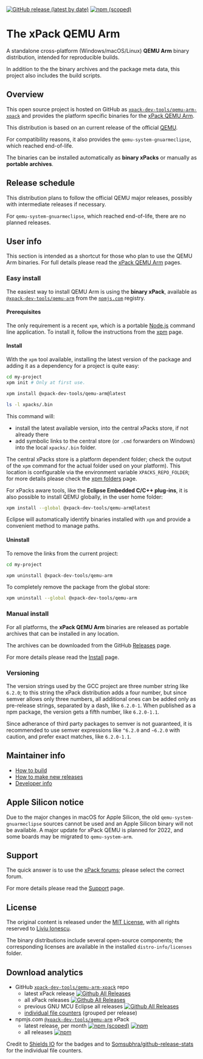 
[![GitHub release (latest by date)](https://img.shields.io/github/v/release/xpack-dev-tools/qemu-arm-xpack)](https://github.com/xpack-dev-tools/qemu-arm-xpack/releases)
[![npm (scoped)](https://img.shields.io/npm/v/@xpack-dev-tools/qemu-arm.svg)](https://www.npmjs.com/package/@xpack-dev-tools/qemu-arm)

# The xPack QEMU Arm

A standalone cross-platform (Windows/macOS/Linux) **QEMU Arm**
binary distribution, intended for reproducible builds.

In addition to the the binary archives and the package meta data,
this project also includes the build scripts.

## Overview

This open source project is hosted on GitHub as
[`xpack-dev-tools/qemu-arm-xpack`](https://github.com/xpack-dev-tools/qemu-arm-xpack)
and provides the platform specific binaries for the
[xPack QEMU Arm](https://xpack.github.io/qemu-arm/).

This distribution is based on an current release of the official
[QEMU](https://www.qemu.org).

For compatibility reasons, it also provides the `qemu-system-gnuarmeclipse`,
which reached end-of-life.

The binaries can be installed automatically as **binary xPacks** or manually as
**portable archives**.

## Release schedule

This distribution plans to follow the official QEMU major releases,
possibly with intermediate releases if necessary.

For `qemu-system-gnuarmeclipse`,
which reached end-of-life, there are no planned releases.

## User info

This section is intended as a shortcut for those who plan
to use the QEMU Arm binaries. For full details please read the
[xPack QEMU Arm](https://xpack.github.io/qemu-arm/) pages.

### Easy install

The easiest way to install QEMU Arm is using the **binary xPack**, available as
[`@xpack-dev-tools/qemu-arm`](https://www.npmjs.com/package/@xpack-dev-tools/qemu-arm)
from the [`npmjs.com`](https://www.npmjs.com) registry.

#### Prerequisites

The only requirement is a recent
`xpm`, which is a portable
[Node.js](https://nodejs.org) command line application. To install it,
follow the instructions from the
[xpm](https://xpack.github.io/xpm/install/) page.

#### Install

With the `xpm` tool available, installing
the latest version of the package and adding it as
a dependency for a project is quite easy:

```sh
cd my-project
xpm init # Only at first use.

xpm install @xpack-dev-tools/qemu-arm@latest

ls -l xpacks/.bin
```

This command will:

- install the latest available version,
into the central xPacks store, if not already there
- add symbolic links to the central store
(or `.cmd` forwarders on Windows) into
the local `xpacks/.bin` folder.

The central xPacks store is a platform dependent
folder; check the output of the `xpm` command for the actual
folder used on your platform).
This location is configurable via the environment variable
`XPACKS_REPO_FOLDER`; for more details please check the
[xpm folders](https://xpack.github.io/xpm/folders/) page.

For xPacks aware tools, like the **Eclipse Embedded C/C++ plug-ins**,
it is also possible to install QEMU globally, in the user home folder:

```sh
xpm install --global @xpack-dev-tools/qemu-arm@latest
```

Eclipse will automatically
identify binaries installed with
`xpm` and provide a convenient method to manage paths.

#### Uninstall

To remove the links from the current project:

```sh
cd my-project

xpm uninstall @xpack-dev-tools/qemu-arm
```

To completely remove the package from the global store:

```sh
xpm uninstall --global @xpack-dev-tools/qemu-arm
```

### Manual install

For all platforms, the **xPack QEMU Arm**
binaries are released as portable
archives that can be installed in any location.

The archives can be downloaded from the
GitHub [Releases](https://github.com/xpack-dev-tools/qemu-arm-xpack/releases/)
page.

For more details please read the
[Install](https://xpack.github.io/qemu-arm/install/) page.

### Versioning

The version strings used by the GCC project are three number string
like `6.2.0`; to this string the xPack distribution adds a four number,
but since semver allows only three numbers, all additional ones can
be added only as pre-release strings, separated by a dash,
like `6.2.0-1`. When published as a npm package, the version gets
a fifth number, like `6.2.0-1.1`.

Since adherance of third party packages to semver is not guaranteed,
it is recommended to use semver expressions like `^6.2.0` and `~6.2.0`
with caution, and prefer exact matches, like `6.2.0-1.1`.

## Maintainer info

- [How to build](https://github.com/xpack-dev-tools/qemu-arm-xpack/blob/xpack/README-BUILD.md)
- [How to make new releases](https://github.com/xpack-dev-tools/qemu-arm-xpack/blob/xpack/README-RELEASE.md)
- [Developer info](https://github.com/xpack-dev-tools/qemu-arm-xpack/blob/xpack/README-DEVELOP.md)

## Apple Silicon notice

Due to the major changes in macOS for Apple Silicon, the old
`qemu-system-gnuarmeclipse` sources cannot be used and an Apple Silicon
binary will not be available. A major update for xPack QEMU is
planned for 2022, and some boards may be migrated to `qemu-system-arm`.

## Support

The quick answer is to use the
[xPack forums](https://www.tapatalk.com/groups/xpack/);
please select the correct forum.

For more details please read the
[Support](https://xpack.github.io/qemu-arm/support/) page.

## License

The original content is released under the
[MIT License](https://opensource.org/licenses/MIT), with all rights
reserved to [Liviu Ionescu](https://github.com/ilg-ul/).

The binary distributions include several open-source components; the
corresponding licenses are available in the installed
`distro-info/licenses` folder.

## Download analytics

- GitHub [`xpack-dev-tools/qemu-arm-xpack`](https://github.com/xpack-dev-tools/qemu-arm-xpack/) repo
  - latest xPack release
[![Github All Releases](https://img.shields.io/github/downloads/xpack-dev-tools/qemu-arm-xpack/latest/total.svg)](https://github.com/xpack-dev-tools/qemu-arm-xpack/releases/)
  - all xPack releases [![Github All Releases](https://img.shields.io/github/downloads/xpack-dev-tools/qemu-arm-xpack/total.svg)](https://github.com/xpack-dev-tools/qemu-arm-xpack/releases/)
  - previous GNU MCU Eclipse all releases [![Github All Releases](https://img.shields.io/github/downloads/gnu-mcu-eclipse/qemu/total.svg)](https://github.com/gnu-mcu-eclipse/qemu/releases/)
  - [individual file counters](https://somsubhra.github.io/github-release-stats/?username=xpack-dev-tools&repository=qemu-arm-xpack) (grouped per release)
- npmjs.com [`@xpack-dev-tools/qemu-arm`](https://www.npmjs.com/package/@xpack-dev-tools/qemu-arm/) xPack
  - latest release, per month
[![npm (scoped)](https://img.shields.io/npm/v/@xpack-dev-tools/qemu-arm.svg)](https://www.npmjs.com/package/@xpack-dev-tools/qemu-arm/)
[![npm](https://img.shields.io/npm/dm/@xpack-dev-tools/qemu-arm.svg)](https://www.npmjs.com/package/@xpack-dev-tools/qemu-arm/)
  - all releases [![npm](https://img.shields.io/npm/dt/@xpack-dev-tools/qemu-arm.svg)](https://www.npmjs.com/package/@xpack-dev-tools/qemu-arm/)

Credit to [Shields IO](https://shields.io) for the badges and to
[Somsubhra/github-release-stats](https://github.com/Somsubhra/github-release-stats)
for the individual file counters.
